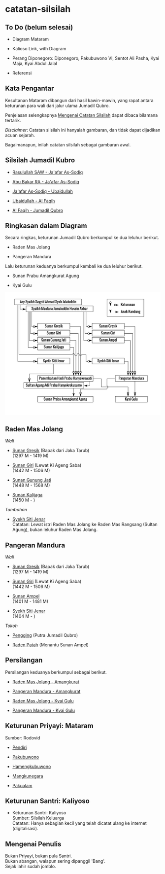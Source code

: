 # catatan-silsilah

## To Do (belum selesai)

*	Diagram Mataram

*	Kalioso Link, with Diagram

*	Perang Diponegoro: Diponegoro, Pakubuwono VI, Sentot Ali Pasha, Kyai Maja, Kyai Abdul Jalal

*	Referensi

## Kata Pengantar

Kesultanan Mataram dibangun dari hasil kawin-mawin,
yang rapat antara keturunan para wali dari jalur ulama Jumadil Qubro.

Penjelasan selengkapnya [Mengenai Catatan Silsilah][about]
dapat dibaca bilamana tertarik.

*Disclaimer*: Catatan silsilah ini hanyalah gambaran,
dan tidak dapat dijadikan acuan sejarah.


Bagaimanapun, inilah catatan silsilah sebagai gambaran awal.


## Silsilah Jumadil Kubro

*	[Rasulullah SAW - Ja'afar As-Sodiq][01]

*	[Abu Bakar RA - Ja'afar As-Sodiq][02]

*	[Ja'afar As-Sodiq - Ubaidullah][04]

*	[Ubaidullah - Al Faqih][05]

*	[Al Faqih - Jumadil Qubro][07]


## Ringkasan dalam Diagram

Secara ringkas, keturunan Jumadil Qubro berkumpul ke dua leluhur berikut.

*	Raden Mas Jolang

*	Pangeran Mandura

Lalu keturunan keduanya berkumpul kembali ke dua leluhur berikut.

*	Sunan Prabu Amangkurat Agung

*	Kyai Gulu


![Ringkasan dalam Diagram][diagram]


## Raden Mas Jolang

*Wali*

*	[Sunan Gresik][21] (Bapak dari Jaka Tarub)
	<br/>(1297 M - 1419 M)

*	[Sunan Giri][21] (Lewat Ki Ageng Saba)
	<br/>(1442 M - 1506 M)

*	[Sunan Gunung Jati][23]
	<br/>(1448 M - 1568 M)

*	[Sunan Kalijaga][24]
	<br/>(1450 M - )

*Tambahan*

*	[Syekh Siti Jenar][26]
	<br/>Catatan: Lewat istri Raden Mas Jolang ke Raden Mas Rangsang (Sultan Agung), bukan leluhur Raden Mas Jolang.


## Pangeran Mandura

*Wali*

*	[Sunan Gresik][11] (Bapak dari Jaka Tarub)
	<br/>(1297 M - 1419 M)

*	[Sunan Giri][12] (Lewat Ki Ageng Saba)
	<br/>(1442 M - 1506 M)

*	[Sunan Ampel][13]
	<br/>(1401 M - 1481 M) 

*	[Syekh Siti Jenar][16]
	<br/>(1404 M - )

*Tokoh*

*	[Pengging][17] (Putra Jumadil Qubro)

*	[Raden Patah][19] (Menantu Sunan Ampel)


## Persilangan

Persilangan keduanya berkumpul sebagai berikut.

*	[Raden Mas Jolang - Amangkurat][31]

*	[Pangeran Mandura - Amangkurat][32]

*	[Raden Mas Jolang - Kyai Gulu][33]

*	[Pangeran Mandura - Kyai Gulu][34]


## Keturunan Priyayi: Mataram

Sumber: Rodovid

*	[Pendiri][41]

*	[Pakubuwono][42]

*	[Hamengkubuwono][43]

*	[Mangkunegara][44]

*	[Pakualam][45]


## Keturunan Santri: Kaliyoso

*	Keturunan Santri: Kaliyoso
	<br/>Sumber: Silsilah Keluarga
	<br/>Catatan: Hanya sebagian kecil yang telah dicatat ulang ke internet (digitalisasi).


## Mengenai Penulis

Bukan Priyayi, bukan pula Santri.<br/>
Bukan abangan, walapun sering dipanggil 'Bang'.<br/>
Sejak lahir sudah jomblo.


[about]: https://github.com/epsi-rns/catatan-silsilah/blob/master/about.md

[01]: https://github.com/epsi-rns/catatan-silsilah/blob/master/jumadil/01-rasulullah.md
[02]: https://github.com/epsi-rns/catatan-silsilah/blob/master/jumadil/02-abu-bakar.md
[04]: https://github.com/epsi-rns/catatan-silsilah/blob/master/jumadil/04-jaafar-as-sodiq.md
[05]: https://github.com/epsi-rns/catatan-silsilah/blob/master/jumadil/05-ubaidullah.md
[07]: https://github.com/epsi-rns/catatan-silsilah/blob/master/jumadil/07-al-faqih.md

[diagram]: https://github.com/epsi-rns/catatan-silsilah/blob/master/source/svg/jumadil-qubro.png

[21]: https://github.com/epsi-rns/catatan-silsilah/blob/master/jolang/21-sunan-gresik.md
[22]: https://github.com/epsi-rns/catatan-silsilah/blob/master/jolang/22-sunan-giri.md
[23]: https://github.com/epsi-rns/catatan-silsilah/blob/master/jolang/23-sunan-gunung-jati.md
[24]: https://github.com/epsi-rns/catatan-silsilah/blob/master/jolang/24-sunan-kalijaga.md
[26]: https://github.com/epsi-rns/catatan-silsilah/blob/master/jolang/26-syekh-siti-jenar.md

[11]: https://github.com/epsi-rns/catatan-silsilah/blob/master/mandura/11-sunan-gresik.md
[12]: https://github.com/epsi-rns/catatan-silsilah/blob/master/mandura/12-sunan-giri.md
[13]: https://github.com/epsi-rns/catatan-silsilah/blob/master/mandura/13-sunan-ampel.md
[16]: https://github.com/epsi-rns/catatan-silsilah/blob/master/mandura/16-syekh-siti-jenar.md
[17]: https://github.com/epsi-rns/catatan-silsilah/blob/master/mandura/17-pengging.md
[19]: https://github.com/epsi-rns/catatan-silsilah/blob/master/mandura/19-raden-patah.md

[31]: https://github.com/epsi-rns/catatan-silsilah/blob/master/silang/31-jolang-amangkurat.md
[32]: https://github.com/epsi-rns/catatan-silsilah/blob/master/silang/32-mandura-amangkurat.md
[33]: https://github.com/epsi-rns/catatan-silsilah/blob/master/silang/33-jolang-gulu.md
[34]: https://github.com/epsi-rns/catatan-silsilah/blob/master/silang/34-mandura-gulu.md

[41]: https://github.com/epsi-rns/catatan-silsilah/blob/master/mataram/41-amangkurat.md
[42]: https://github.com/epsi-rns/catatan-silsilah/blob/master/mataram/42-pakubuwono.md
[43]: https://github.com/epsi-rns/catatan-silsilah/blob/master/mataram/43-hamengkubuwono.md
[44]: https://github.com/epsi-rns/catatan-silsilah/blob/master/mataram/44-mangkunegara.md
[45]: https://github.com/epsi-rns/catatan-silsilah/blob/master/mataram/45-pakualam.md
